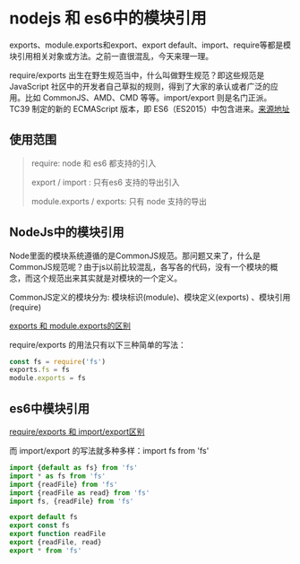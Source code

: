 # nodejs 和 es6中的模块引用

exports、module.exports和export、export default、import、require等都是模块引用相关对象或方法。之前一直很混乱，今天来理一理。

require/exports 出生在野生规范当中，什么叫做野生规范？即这些规范是 JavaScript 社区中的开发者自己草拟的规则，得到了大家的承认或者广泛的应用。比如 CommonJS、AMD、CMD 等等。import/export 则是名门正派。TC39 制定的新的 ECMAScript 版本，即 ES6（ES2015）中包含进来。[来源地址](https://www.zhihu.com/question/56820346/answer/150724784)

## 使用范围

> require: node 和 es6 都支持的引入
>
> export / import : 只有es6 支持的导出引入
>
> module.exports / exports: 只有 node 支持的导出

## NodeJs中的模块引用

Node里面的模块系统遵循的是CommonJS规范。那问题又来了，什么是CommonJS规范呢？由于js以前比较混乱，各写各的代码，没有一个模块的概念，而这个规范出来其实就是对模块的一个定义。

CommonJS定义的模块分为: 模块标识(module)、模块定义(exports) 、模块引用(require)

[exports 和 module.exports的区别](./exports.md)

require/exports 的用法只有以下三种简单的写法：

```js
const fs = require('fs')
exports.fs = fs
module.exports = fs
```

## es6中模块引用

[require/exports 和 import/export区别](./es6-import.md)

而 import/export 的写法就多种多样：import fs from 'fs'

```js
import {default as fs} from 'fs'
import * as fs from 'fs'
import {readFile} from 'fs'
import {readFile as read} from 'fs'
import fs, {readFile} from 'fs'

export default fs
export const fs
export function readFile
export {readFile, read}
export * from 'fs'
```
